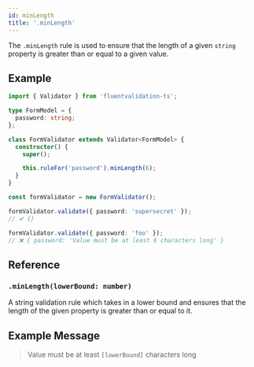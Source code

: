 ```yaml
---
id: minLength
title: '.minLength'
---
```


The `.minLength` rule is used to ensure that the length of a given `string` property is greater than or equal to a given value.

## Example

```typescript
import { Validator } from 'fluentvalidation-ts';

type FormModel = {
  password: string;
};

class FormValidator extends Validator<FormModel> {
  constructor() {
    super();

    this.ruleFor('password').minLength(6);
  }
}

const formValidator = new FormValidator();

formValidator.validate({ password: 'supersecret' });
// ✔ {}

formValidator.validate({ password: 'foo' });
// ❌ { password: 'Value must be at least 6 characters long' }
```

## Reference

### `.minLength(lowerBound: number)`

A string validation rule which takes in a lower bound and ensures that the length of the given property is greater than or equal to it.

## Example Message

> Value must be at least `[lowerBound]` characters long

